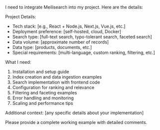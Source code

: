I need to integrate Meilisearch into my project. Here are the details:

Project Details:

- Tech stack: [e.g., React + Node.js, Next.js, Vue.js, etc.]
- Deployment preference: [self-hosted, cloud, Docker]
- Search type: [full-text search, typo-tolerant search, faceted search]
- Data volume: [approximate number of records]
- Data type: [products, documents, etc.]
- Special requirements: [multi-language, custom ranking, filtering, etc.]

What I need:

1. Installation and setup guide
2. Index creation and data ingestion examples
3. Search implementation with frontend code
4. Configuration for ranking and relevance
5. Filtering and faceting examples
6. Error handling and monitoring
7. Scaling and performance tips

Additional context: [any specific details about your implementation]

Please provide a complete working example with detailed comments.

